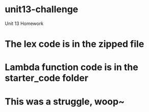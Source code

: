 # unit13-challenge
Unit 13 Homework
# The lex code is in the zipped file
# Lambda function code is in the starter_code folder
# This was a struggle, woop~
